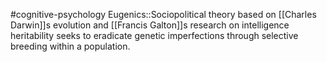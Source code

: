 #cognitive-psychology 
Eugenics::Sociopolitical theory based on [[Charles Darwin]]s evolution and [[Francis Galton]]s research on intelligence heritability seeks to eradicate genetic imperfections through selective breeding within a population.
<!--SR:!2024-04-07,1,230-->